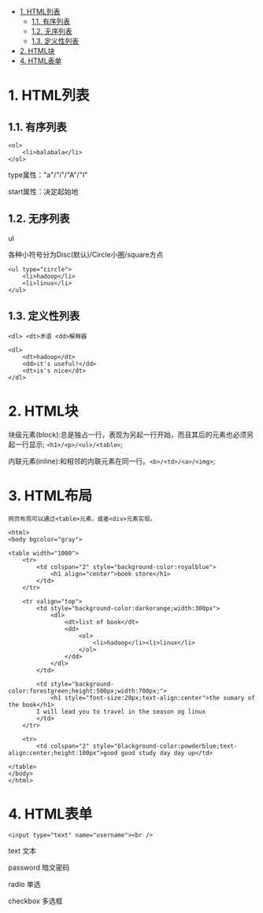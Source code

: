 <!-- TOC -->

- [1. HTML列表](#1-html列表)
    - [1.1. 有序列表](#11-有序列表)
    - [1.2. 无序列表](#12-无序列表)
    - [1.3. 定义性列表](#13-定义性列表)
- [2. HTML块](#2-html块)
- [4. HTML表单](#4-html表单)

<!-- /TOC -->
# 1. HTML列表
## 1.1. 有序列表
```
<ol>
	<li>balabala</li>
</ol>

```

type属性："a"/"i"/"A"/"I"

start属性：决定起始地


## 1.2. 无序列表

ul

各种小符号分为Disc(默认)/Circle小圈/square方点

```
<ul type="circle">
	<li>hadoop</li>
	<li>linux</li>
</ul>
```

## 1.3. 定义性列表
```
<dl> <dt>术语 <dd>解释器

<dl>
	<dt>hadoop</dt>
	<dd>it's useful!</dd>
	<dt>is's nice</dt>
</dl>
```

# 2. HTML块

块级元素(block):总是独占一行，表现为另起一行开始，而且其后的元素也必须另起一行显示;
```<h1>/<p>/<ul>/<table>```;

内联元素(inline):和相邻的内联元素在同一行。```<b>/<td>/<a>/<img>```;


# 3. HTML布局
```网页布局可以通过<table>元素，或者<div>元素实现。```
```
<html>
<body bgcolor="gray">

<table width="1000">
	<tr>
		<td colspan="2" style="background-color:royalblue">
			<h1 align="center">book store</h1>
		</td>
	</tr>

	<tr valign="top">
		<td style="background-color:darkorange;width:300px">
			<dl>
				<dt>list of book</dt>
				<dd>
					<ol>
						<li>hadoop</li><li>linux</li>
					</ol>
				</dd>
			</dl>
		</td>

		<td style="background-color:forestgreen;height:500px;width:700px;">
			<h1 style="font-size:20px;text-align:center">the sumary of the book</h1>
		I will lead you to travel in the season og linux
		</td>
	</tr>

	<tr>
		<td colspan="2" style="blackground-color:powderblue;text-align:center;height:100px">good good study day day up</td>

</table>
</body>
</html>
```

# 4. HTML表单
```
<input type="text" name="username"><br />
```
text 文本
 
password 暗文密码

radio 单选

checkbox 多选框









